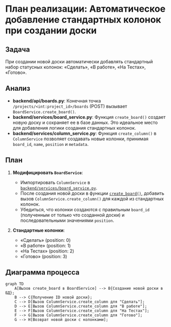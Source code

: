 # План реализации: Автоматическое добавление стандартных колонок при создании доски

## Задача
При создании новой доски автоматически добавлять стандартный набор статусных колонок: «Сделать», «В работе», «На Тестах», «Готово».

## Анализ
*   **backend/api/boards.py**: Конечная точка `/projects/<int:project_id>/boards` (POST) вызывает `BoardService.create_board()`.
*   **backend/services/board_service.py**: Функция `create_board()` создает новую доску и сохраняет ее в базе данных. Это идеальное место для добавления логики создания стандартных колонок.
*   **backend/services/column_service.py**: Функция `create_column()` в `ColumnService` позволяет создавать новые колонки, принимая `board_id`, `name`, `position` и `metadata`.

## План
1.  **Модифицировать `BoardService`**:
    *   Импортировать `ColumnService` в [`backend/services/board_service.py`](backend/services/board_service.py).
    *   После создания новой доски в функции [`create_board()`](backend/services/board_service.py:18), добавить вызов `ColumnService.create_column()` для каждой из стандартных колонок.
    *   Убедиться, что колонки создаются с правильным `board_id` (полученным от только что созданной доски) и последовательными значениями `position`.

2.  **Стандартные колонки**:
    *   «Сделать» (position: 0)
    *   «В работе» (position: 1)
    *   «На Тестах» (position: 2)
    *   «Готово» (position: 3)

## Диаграмма процесса

```mermaid
graph TD
    A[Вызов create_board в BoardService] --> B{Создание новой доски в БД};
    B --> C{Получение ID новой доски};
    C --> D[Вызов ColumnService.create_column для "Сделать"];
    D --> E[Вызов ColumnService.create_column для "В работе"];
    E --> F[Вызов ColumnService.create_column для "На Тестах"];
    F --> G[Вызов ColumnService.create_column для "Готово"];
    G --> H[Возврат новой доски с колонками];